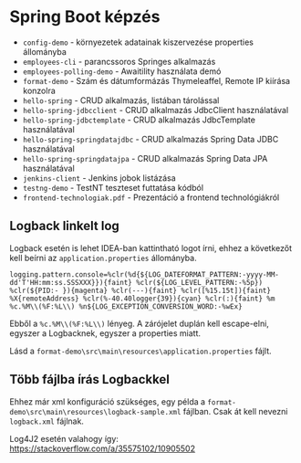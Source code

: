 # Spring Boot képzés

* `config-demo` - környezetek adatainak kiszervezése properties állományba
* `employees-cli` - parancssoros Springes alkalmazás
* `employees-polling-demo` - Awaitility használata demó
* `format-demo` - Szám és dátumformázás Thymeleaffel, Remote IP kiírása konzolra
* `hello-spring` - CRUD alkalmazás, listában tárolással
* `hello-spring-jdbcclient` - CRUD alkalmazás JdbcClient használatával
* `hello-spring-jdbctemplate` - CRUD alkalmazás JdbcTemplate használatával
* `hello-spring-springdatajdbc` - CRUD alkalmazás Spring Data JDBC használatával
* `hello-spring-springdatajpa` - CRUD alkalmazás Spring Data JPA használatával
* `jenkins-client` - Jenkins jobok listázása
* `testng-demo` - TestNT teszteset futtatása kódból
* `frontend-technologiak.pdf` - Prezentáció a frontend technológiákról

## Logback linkelt log

Logback esetén is lehet IDEA-ban kattintható logot írni, ehhez a következőt kell beírni
az `application.properties` állományba.

```properties
logging.pattern.console=%clr(%d{${LOG_DATEFORMAT_PATTERN:-yyyy-MM-dd'T'HH:mm:ss.SSSXXX}}){faint} %clr(${LOG_LEVEL_PATTERN:-%5p}) %clr(${PID:- }){magenta} %clr(---){faint} %clr([%15.15t]){faint} %X{remoteAddress} %clr(%-40.40logger{39}){cyan} %clr(:){faint} %m %c.%M\\(%F:%L\\) %n${LOG_EXCEPTION_CONVERSION_WORD:-%wEx}
```

Ebből a `%c.%M\\(%F:%L\\)` lényeg. A zárójelet duplán kell escape-elni, egyszer a Logbacknek, egyszer a properties miatt.

Lásd a `format-demo\src\main\resources\application.properties` fájlt.

## Több fájlba írás Logbackkel

Ehhez már xml konfiguráció szükséges, egy példa a `format-demo\src\main\resources\logback-sample.xml` fájlban. Csak át kell nevezni `logback.xml` fájlnak.

Log4J2 esetén valahogy így: https://stackoverflow.com/a/35575102/10905502

